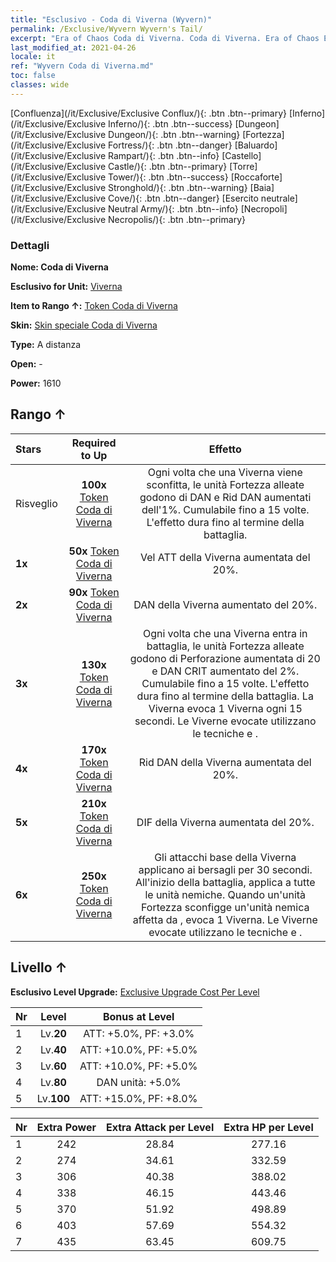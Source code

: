 ```yaml
---
title: "Esclusivo - Coda di Viverna (Wyvern)"
permalink: /Exclusive/Wyvern Wyvern's Tail/
excerpt: "Era of Chaos Coda di Viverna. Coda di Viverna. Era of Chaos Esclusivo Coda di Viverna. Viverna Esclusivo."
last_modified_at: 2021-04-26
locale: it
ref: "Wyvern Coda di Viverna.md"
toc: false
classes: wide
---
```

 [Confluenza](/it/Exclusive/Exclusive Conflux/){: .btn .btn--primary} [Inferno](/it/Exclusive/Exclusive Inferno/){: .btn .btn--success} [Dungeon](/it/Exclusive/Exclusive Dungeon/){: .btn .btn--warning} [Fortezza](/it/Exclusive/Exclusive Fortress/){: .btn .btn--danger} [Baluardo](/it/Exclusive/Exclusive Rampart/){: .btn .btn--info} [Castello](/it/Exclusive/Exclusive Castle/){: .btn .btn--primary} [Torre](/it/Exclusive/Exclusive Tower/){: .btn .btn--success} [Roccaforte](/it/Exclusive/Exclusive Stronghold/){: .btn .btn--warning} [Baia](/it/Exclusive/Exclusive Cove/){: .btn .btn--danger} [Esercito neutrale](/it/Exclusive/Exclusive Neutral Army/){: .btn .btn--info} [Necropoli](/it/Exclusive/Exclusive Necropolis/){: .btn .btn--primary} 

### Dettagli
 **Nome: Coda di Viverna** 

 **Esclusivo for Unit:** [Viverna](/it/units/Wyvern/) 

 **Item to Rango ↑:** [Token Coda di Viverna](/ItemsIT/con_996/)

 **Skin:** [Skin speciale Coda di Viverna](/ItemsIT/con_664/)

 **Type:** A distanza

 **Open:** -

 **Power:** 1610

## Rango ↑

  |     Stars    |  Required to Up | Effetto |
  |:-------------|:---------------:|:---------------:|
  |  Risveglio  | **100x** [Token Coda di Viverna](/ItemsIT/con_996/) | <Anima impestata> Ogni volta che una Viverna viene sconfitta, le unità Fortezza alleate godono di DAN e Rid DAN aumentati dell'1%. Cumulabile fino a 15 volte. L'effetto dura fino al termine della battaglia. |
  | **1x** <i class="fas fa-star"/> | **50x** [Token Coda di Viverna](/ItemsIT/con_996/) | Vel ATT della Viverna aumentata del 20%. |
  | **2x** <i class="fas fa-star"/> | **90x** [Token Coda di Viverna](/ItemsIT/con_996/) | DAN della Viverna aumentato del 20%. |
  | **3x** <i class="fas fa-star"/> | **130x** [Token Coda di Viverna](/ItemsIT/con_996/) | <Cuore impestato> Ogni volta che una Viverna entra in battaglia, le unità Fortezza alleate godono di Perforazione aumentata di 20 e DAN CRIT aumentato del 2%. Cumulabile fino a 15 volte. L'effetto dura fino al termine della battaglia. La Viverna evoca 1 Viverna ogni 15 secondi. Le Viverne evocate utilizzano le tecniche <Anima impestata> e <Cuore impestato>. |
  | **4x** <i class="fas fa-star"/> | **170x** [Token Coda di Viverna](/ItemsIT/con_996/) | Rid DAN della Viverna aumentata del 20%. |
  | **5x** <i class="fas fa-star"/> | **210x** [Token Coda di Viverna](/ItemsIT/con_996/) | DIF della Viverna aumentata del 20%. |
  | **6x** <i class="fas fa-star"/> | **250x** [Token Coda di Viverna](/ItemsIT/con_996/) | <Sangue impestato> Gli attacchi base della Viverna applicano <Sangue tossico> ai bersagli per 30 secondi. All'inizio della battaglia, applica <Sangue tossico> a tutte le unità nemiche. Quando un'unità Fortezza sconfigge un'unità nemica affetta da <Sangue tossico>, evoca 1 Viverna. Le Viverne evocate utilizzano le tecniche <Anima impestata> e <Cuore impestato>. |


## Livello ↑
 **Esclusivo Level Upgrade:** [Exclusive Upgrade Cost Per Level](/Exclusive/ExclusiveUpgradeCostPerLevel/)

  |  Nr  |   Level  | Bonus at Level |
  |:-----|:--------:|:--------------:|
  | 1 | Lv.**20** | ATT: +5.0%, PF: +3.0% |
  | 2 | Lv.**40** | ATT: +10.0%, PF: +5.0% |
  | 3 | Lv.**60** | ATT: +10.0%, PF: +5.0% |
  | 4 | Lv.**80** | DAN unità: +5.0% |
  | 5 | Lv.**100** | ATT: +15.0%, PF: +8.0% |


  |  Nr  |  Extra Power | Extra Attack per Level | Extra HP per Level |
  |:-----|:--------:|:--------:|:--------:|
  | 1 | 242 | 28.84 | 277.16 |
  | 2 | 274 | 34.61 | 332.59 |
  | 3 | 306 | 40.38 | 388.02 |
  | 4 | 338 | 46.15 | 443.46 |
  | 5 | 370 | 51.92 | 498.89 |
  | 6 | 403 | 57.69 | 554.32 |
  | 7 | 435 | 63.45 | 609.75 |


